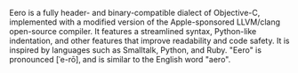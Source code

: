 Eero is a fully header- and binary-compatible dialect of Objective-C, implemented with a modified version of the Apple-sponsored LLVM/clang open-source compiler. It features a streamlined syntax, Python-like indentation, and other features that improve readability and code safety. It is inspired by languages such as Smalltalk, Python, and Ruby. "Eero" is pronounced [ˈe-rō]‚ and is similar to the English word "aero".

